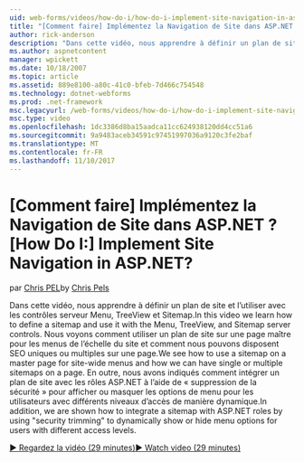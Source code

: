 ```yaml
---
uid: web-forms/videos/how-do-i/how-do-i-implement-site-navigation-in-aspnet
title: "[Comment faire] Implémentez la Navigation de Site dans ASP.NET ? | Microsoft Docs"
author: rick-anderson
description: "Dans cette vidéo, nous apprendre à définir un plan de site et l’utiliser avec les contrôles serveur Menu, TreeView et Sitemap. Nous voir comment utiliser un plan de site sur une page maître..."
ms.author: aspnetcontent
manager: wpickett
ms.date: 10/18/2007
ms.topic: article
ms.assetid: 889e8100-a80c-41c0-bfeb-7d466c754548
ms.technology: dotnet-webforms
ms.prod: .net-framework
msc.legacyurl: /web-forms/videos/how-do-i/how-do-i-implement-site-navigation-in-aspnet
msc.type: video
ms.openlocfilehash: 1dc3386d8ba15aadca11cc624938120dd4cc51a6
ms.sourcegitcommit: 9a9483aceb34591c97451997036a9120c3fe2baf
ms.translationtype: MT
ms.contentlocale: fr-FR
ms.lasthandoff: 11/10/2017
---
```

<a name="how-do-i-implement-site-navigation-in-aspnet"></a><span data-ttu-id="dc166-105">[Comment faire] Implémentez la Navigation de Site dans ASP.NET ?</span><span class="sxs-lookup"><span data-stu-id="dc166-105">[How Do I:] Implement Site Navigation in ASP.NET?</span></span>
====================
<span data-ttu-id="dc166-106">par [Chris PEL](https://twitter.com/chrispels)</span><span class="sxs-lookup"><span data-stu-id="dc166-106">by [Chris Pels](https://twitter.com/chrispels)</span></span>

<span data-ttu-id="dc166-107">Dans cette vidéo, nous apprendre à définir un plan de site et l’utiliser avec les contrôles serveur Menu, TreeView et Sitemap.</span><span class="sxs-lookup"><span data-stu-id="dc166-107">In this video we learn how to define a sitemap and use it with the Menu, TreeView, and Sitemap server controls.</span></span> <span data-ttu-id="dc166-108">Nous voyons comment utiliser un plan de site sur une page maître pour les menus de l’échelle du site et comment nous pouvons disposent SEO uniques ou multiples sur une page.</span><span class="sxs-lookup"><span data-stu-id="dc166-108">We see how to use a sitemap on a master page for site-wide menus and how we can have single or multiple sitemaps on a page.</span></span> <span data-ttu-id="dc166-109">En outre, nous avons indiqués comment intégrer un plan de site avec les rôles ASP.NET à l’aide de « suppression de la sécurité » pour afficher ou masquer les options de menu pour les utilisateurs avec différents niveaux d’accès de manière dynamique.</span><span class="sxs-lookup"><span data-stu-id="dc166-109">In addition, we are shown how to integrate a sitemap with ASP.NET roles by using "security trimming" to dynamically show or hide menu options for users with different access levels.</span></span>

[<span data-ttu-id="dc166-110">&#9654; Regardez la vidéo (29 minutes)</span><span class="sxs-lookup"><span data-stu-id="dc166-110">&#9654; Watch video (29 minutes)</span></span>](https://channel9.msdn.com/Blogs/ASP-NET-Site-Videos/how-do-i-implement-site-navigation-in-aspnet)
